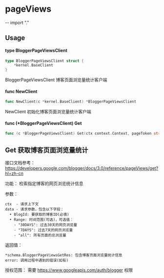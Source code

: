 # pageViews
--
    import "."


## Usage

#### type BloggerPageViewsClient

```go
type BloggerPageViewsClient struct {
	*kernel.BaseClient
}
```

BloggerPageViewsClient 博客页面浏览量统计客户端

#### func  NewClient

```go
func NewClient(c *kernel.BaseClient) *BloggerPageViewsClient
```
NewClient 初始化博客页面浏览量统计客户端

#### func (*BloggerPageViewsClient) Get

```go
func (c *BloggerPageViewsClient) Get(ctx context.Context, pageToken string, data *schema.BloggerPageViewsGetReq) (*schema.BloggerPageViewsGetRes, error)
```
## Get 获取博客页面浏览量统计

接口文档参考：
https://developers.google.com/blogger/docs/3.0/reference/pageViews/get?hl=zh-cn

功能： 检索指定博客的网页浏览统计信息

参数：

    ctx  - 请求上下文
    data - 请求参数，包含以下字段：
      • BlogId: 要获取的博客ID(必填)
      • Range: 时间范围(可选)，可选值：
        - "30DAYS": 过去30天的网页浏览量
        - "7DAYS": 过去7天的网页浏览量
        - "all": 所有页面的总浏览量

返回值：

    *schema.BloggerPageViewsGetRes: 包含博客页面浏览量统计信息
    error: 调用过程中遇到的错误(如有)

授权范围： 需要 https://www.googleapis.com/auth/blogger 权限
